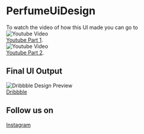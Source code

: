 # PerfumeUiDesign
To watch the video of how this UI made you can go to <br/>
![Youtube Video](http://i3.ytimg.com/vi/aMp1scOSImc/hqdefault.jpg)<br/>
[Youtube Part 1](https://www.youtube.com/watch?v=aMp1scOSImc).<br/>
![Youtube Video](http://i3.ytimg.com/vi/h2xcPoTl1cw/hqdefault.jpg)<br/>
[Youtube Part 2](https://www.youtube.com/watch?v=h2xcPoTl1cw).

## Final UI Output
![Dribbble Design Preview](https://cdn.dribbble.com/users/5269718/screenshots/14028470/media/9092914cfd9e752339ff10a1ed7b2fe0.png)<br/>
[Dribbble](https://dribbble.com/shots/14028470-Perfume-Mobile-App-Design)

## Follow us on 
[Instagram](https://www.instagram.com/codehustlers/)
